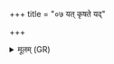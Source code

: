 +++
title = "०७ यत् कृषते यद्"

+++
<details><summary>मूलम् (GR)</summary>

यत् कृषते यद् वनुते  
यच् च वस्तेन विन्दते ।  
सर्वं मर्त्यस्य तन् नास्ति  
क्रव्याच् चेद् अनिराहितः ॥
</details>
